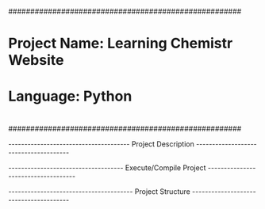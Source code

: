 
#####################################################
#									                                  #
#    Project Name: Learning Chemistr Website        #
#    Language: Python                               #
#                                                   #
#####################################################

-------------------------------------- Project Description --------------------------------------



------------------------------------ Execute/Compile Project ------------------------------------



--------------------------------------- Project Structure ---------------------------------------




